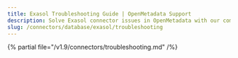 ```yaml
---
title: Exasol Troubleshooting Guide | OpenMetadata Support
description: Solve Exasol connector issues in OpenMetadata with our comprehensive troubleshooting guide. Get expert solutions for common problems and configuration tips.
slug: /connectors/database/exasol/troubleshooting
---
```


{% partial file="/v1.9/connectors/troubleshooting.md" /%}
